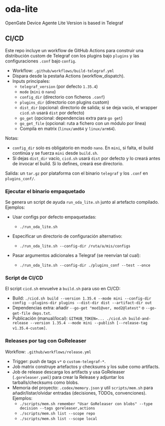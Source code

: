 # oda-lite
OpenGate Device Agente Lite Version is based in Telegraf

## CI/CD

Este repo incluye un workflow de GitHub Actions para construir una distribución custom de Telegraf con los plugins bajo `plugins` y las configuraciones `.conf` bajo `config`.

- Workflow: `.github/workflows/build-telegraf.yml`
- Dispara desde la pestaña Actions (workflow_dispatch).
- Inputs principales:
  - `telegraf_version` (por defecto `1.35.4`)
  - `mode` (`mini` o `nano`)
  - `config_dir` (directorio con ficheros `.conf`)
  - `plugins_dir` (directorio con plugins custom)
  - `dist_dir` (opcional: directorio de salida; si se deja vacío, el wrapper `cicd.sh` usará `dist` por defecto)
  - `go_get` (opcional: dependencias extra para `go get`)
  - `go_get_file` (opcional: ruta a fichero con un módulo por línea)
  - Compila en matrix (`linux/amd64` y `linux/arm64`).

Notas:
- `config_dir` solo es obligatorio en modo `nano`. En `mini`, si falta, el build continúa y se fuerza `mini` desde `build.sh`.
- Si dejas `dist_dir` vacío, `cicd.sh` usará `dist` por defecto y lo creará antes de invocar el build. Si lo defines, creará ese directorio.

Salida: un `tar.gz` por plataforma con el binario `telegraf` y los `.conf` en `plugins_conf/`.

### Ejecutar el binario empaquetado

Se genera un script de ayuda `run_oda_lite.sh` junto al artefacto compilado. Ejemplos:

- Usar configs por defecto empaquetadas:
  - `./run_oda_lite.sh`

- Especificar un directorio de configuración alternativo:
  - `./run_oda_lite.sh --config-dir /ruta/a/mis/configs`

- Pasar argumentos adicionales a Telegraf (se reenvían tal cual):
  - `./run_oda_lite.sh --config-dir ./plugins_conf --test --once`

### Script de CI/CD

El script `cicd.sh` envuelve a `build.sh` para uso en CI/CD:

- Build: `./cicd.sh build --version 1.35.4 --mode mini --config-dir config --plugins-dir plugins --dist-dir dist --artifact-dir out`
- Dependencias extra: añadir `--go-get "mod1@ver, mod2@latest"` o `--go-get-file deps.txt`.
- Publicación (manual/local): `GITHUB_TOKEN=... ./cicd.sh build-and-release --version 1.35.4 --mode mini --publish [--release-tag v1.35.4-custom]`.

### Releases por tag con GoReleaser

Workflow: `.github/workflows/release.yml`

- Trigger: push de tags `v*` o `custom-telegraf-*`.
- Job matrix construye artefactos y checksums y los sube como artifacts.
- Job de release descarga los artifacts y usa GoReleaser (`.goreleaser.yaml`) para crear la Release y adjuntar los tarballs/checksums como blobs.
- Memoria del proyecto: `.codex/memory.json` y util `scripts/mem.sh` para añadir/listar/olvidar entradas (decisiones, TODOs, convenciones). Ejemplos:
  - `./scripts/mem.sh remember "Usar GoReleaser con blobs" --type decision --tags goreleaser,actions`
  - `./scripts/mem.sh list --scope repo`
  - `./scripts/mem.sh list --scope local`
